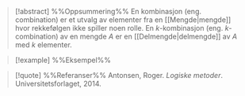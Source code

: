 
> [!abstract] %%Oppsummering%%
> En kombinasjon (eng. combination) er et utvalg av elementer fra en [[Mengde|mengde]] hvor rekkefølgen ikke spiller noen rolle. En $k$-kombinasjon (eng. $k$-combination) av en mengde $A$ er en [[Delmengde|delmengde]] av $A$ med $k$ elementer. 

> [!example] %%Eksempel%%
> 

> [!quote] %%Referanser%%
>Antonsen, Roger. *Logiske metoder*. Universitetsforlaget, 2014.


